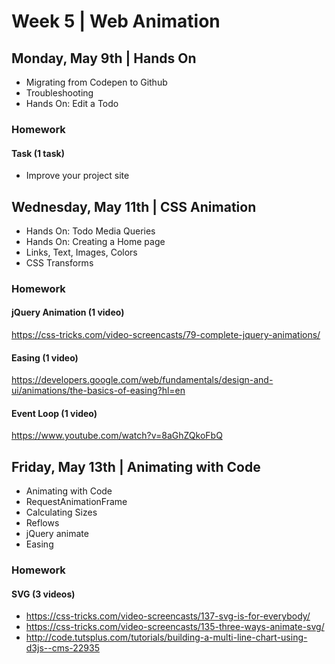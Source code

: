 
# Week 5 | Web Animation


## Monday, May 9th | Hands On

- Migrating from Codepen to Github
- Troubleshooting
- Hands On: Edit a Todo

### Homework

#### Task (1 task)

- Improve your project site



## Wednesday, May 11th | CSS Animation

- Hands On: Todo Media Queries
- Hands On: Creating a Home page
- Links, Text, Images, Colors
- CSS Transforms


### Homework

#### jQuery Animation (1 video)
https://css-tricks.com/video-screencasts/79-complete-jquery-animations/

#### Easing (1 video)
https://developers.google.com/web/fundamentals/design-and-ui/animations/the-basics-of-easing?hl=en

#### Event Loop (1 video)
https://www.youtube.com/watch?v=8aGhZQkoFbQ


## Friday, May 13th | Animating with Code

- Animating with Code
- RequestAnimationFrame
- Calculating Sizes
- Reflows
- jQuery animate
- Easing

### Homework

#### SVG (3 videos)
- https://css-tricks.com/video-screencasts/137-svg-is-for-everybody/
- https://css-tricks.com/video-screencasts/135-three-ways-animate-svg/
- http://code.tutsplus.com/tutorials/building-a-multi-line-chart-using-d3js--cms-22935



